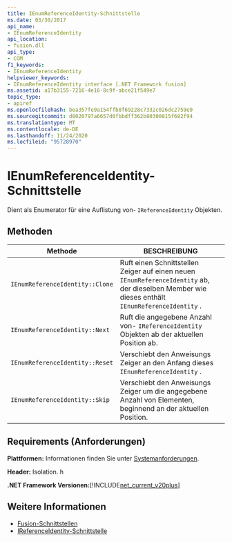 ```yaml
---
title: IEnumReferenceIdentity-Schnittstelle
ms.date: 03/30/2017
api_name:
- IEnumReferenceIdentity
api_location:
- fusion.dll
api_type:
- COM
f1_keywords:
- IEnumReferenceIdentity
helpviewer_keywords:
- IEnumReferenceIdentity interface [.NET Framework fusion]
ms.assetid: a17b3155-7216-4e16-8c9f-abce21f549e7
topic_type:
- apiref
ms.openlocfilehash: bea357fe9a154ffb8f69228c7332c026dc2759e9
ms.sourcegitcommit: d8020797a6657d0fbbdff362b80300815f682f94
ms.translationtype: MT
ms.contentlocale: de-DE
ms.lasthandoff: 11/24/2020
ms.locfileid: "95728970"
---
```

# <a name="ienumreferenceidentity-interface"></a>IEnumReferenceIdentity-Schnittstelle

Dient als Enumerator für eine Auflistung von- `IReferenceIdentity` Objekten.  
  
## <a name="methods"></a>Methoden  
  
|Methode|BESCHREIBUNG|  
|------------|-----------------|  
|`IEnumReferenceIdentity::Clone`|Ruft einen Schnittstellen Zeiger auf einen neuen `IEnumReferenceIdentity` ab, der dieselben Member wie dieses enthält `IEnumReferenceIdentity` .|  
|`IEnumReferenceIdentity::Next`|Ruft die angegebene Anzahl von- `IReferenceIdentity` Objekten ab der aktuellen Position ab.|  
|`IEnumReferenceIdentity::Reset`|Verschiebt den Anweisungs Zeiger an den Anfang dieses `IEnumReferenceIdentity` .|  
|`IEnumReferenceIdentity::Skip`|Verschiebt den Anweisungs Zeiger um die angegebene Anzahl von Elementen, beginnend an der aktuellen Position.|  
  
## <a name="requirements"></a>Requirements (Anforderungen)  

 **Plattformen:** Informationen finden Sie unter [Systemanforderungen](../../get-started/system-requirements.md).  
  
 **Header:** Isolation. h  
  
 **.NET Framework Versionen:**[!INCLUDE[net_current_v20plus](../../../../includes/net-current-v20plus-md.md)]  
  
## <a name="see-also"></a>Weitere Informationen

- [Fusion-Schnittstellen](fusion-interfaces.md)
- [IReferenceIdentity-Schnittstelle](ireferenceidentity-interface.md)
